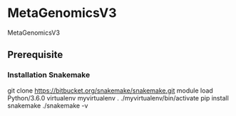 # MetaGenomicsV3
MetaGenomicsV3

## Prerequisite

### Installation Snakemake

git clone https://bitbucket.org/snakemake/snakemake.git
module load Python/3.6.0
virtualenv myvirtualenv
. ./myvirtualenv/bin/activate
pip install snakemake
./snakemake -v
